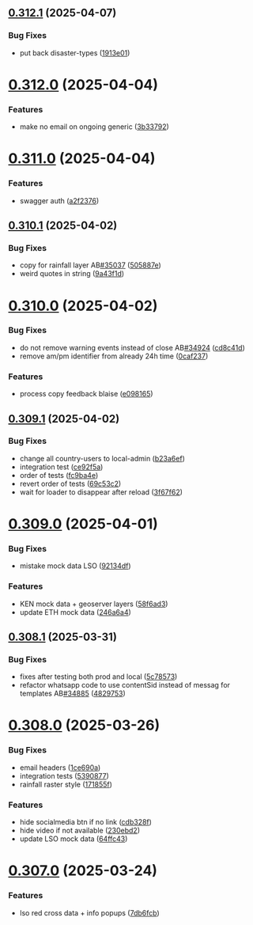 ## [0.312.1](https://github.com/rodekruis/IBF-system/compare/v0.312.0...v0.312.1) (2025-04-07)

### Bug Fixes

- put back disaster-types ([1913e01](https://github.com/rodekruis/IBF-system/commit/1913e017bb65df161e9fb3f6964ff642a2c97e80))

# [0.312.0](https://github.com/rodekruis/IBF-system/compare/v0.311.0...v0.312.0) (2025-04-04)

### Features

- make no email on ongoing generic ([3b33792](https://github.com/rodekruis/IBF-system/commit/3b337923ed63b906e85ca876dbbb3eb204d8a4b8))

# [0.311.0](https://github.com/rodekruis/IBF-system/compare/v0.310.1...v0.311.0) (2025-04-04)

### Features

- swagger auth ([a2f2376](https://github.com/rodekruis/IBF-system/commit/a2f2376d9a877a1dd65901c213a63ecea59cfd5b))

## [0.310.1](https://github.com/rodekruis/IBF-system/compare/v0.310.0...v0.310.1) (2025-04-02)

### Bug Fixes

- copy for rainfall layer AB[#35037](https://github.com/rodekruis/IBF-system/issues/35037) ([505887e](https://github.com/rodekruis/IBF-system/commit/505887eb6c0bb8ccab5f75ff21acfd33e334cfea))
- weird quotes in string ([9a43f1d](https://github.com/rodekruis/IBF-system/commit/9a43f1d5ecf40f0670a84a4e36a623a108fdaf4e))

# [0.310.0](https://github.com/rodekruis/IBF-system/compare/v0.309.1...v0.310.0) (2025-04-02)

### Bug Fixes

- do not remove warning events instead of close AB[#34924](https://github.com/rodekruis/IBF-system/issues/34924) ([cd8c41d](https://github.com/rodekruis/IBF-system/commit/cd8c41d78942bbaa1097558a55c0b89f7ae89542))
- remove am/pm identifier from already 24h time ([0caf237](https://github.com/rodekruis/IBF-system/commit/0caf2372177b8729c6a71ebf64908fcee8a575bd))

### Features

- process copy feedback blaise ([e098165](https://github.com/rodekruis/IBF-system/commit/e098165cc33ce323755c0c7408abe64052ece06a))

## [0.309.1](https://github.com/rodekruis/IBF-system/compare/v0.309.0...v0.309.1) (2025-04-02)

### Bug Fixes

- change all country-users to local-admin ([b23a6ef](https://github.com/rodekruis/IBF-system/commit/b23a6efc6631857ac6be4e2f9dc75030e7b51e72))
- integration test ([ce92f5a](https://github.com/rodekruis/IBF-system/commit/ce92f5a31cc37e48b4bd7e38ea33092d06c3a74b))
- order of tests ([fc9ba4e](https://github.com/rodekruis/IBF-system/commit/fc9ba4ee25c6b1d5c2fe0dae2a3281b1b2aae780))
- revert order of tests ([69c53c2](https://github.com/rodekruis/IBF-system/commit/69c53c293b7033eb884fa0f0a832cc5e327a9074))
- wait for loader to disappear after reload ([3f67f62](https://github.com/rodekruis/IBF-system/commit/3f67f623f4f2a5851b2e301aad1165c2f0e43033))

# [0.309.0](https://github.com/rodekruis/IBF-system/compare/v0.308.1...v0.309.0) (2025-04-01)

### Bug Fixes

- mistake mock data LSO ([92134df](https://github.com/rodekruis/IBF-system/commit/92134df745489d1b956568fb8a32f96769be1b72))

### Features

- KEN mock data + geoserver layers ([58f6ad3](https://github.com/rodekruis/IBF-system/commit/58f6ad3244f8d511c5426a8cf8ce1c4331814dc0))
- update ETH mock data ([246a6a4](https://github.com/rodekruis/IBF-system/commit/246a6a493e7019e09983ffae020eba3feb3c4126))

## [0.308.1](https://github.com/rodekruis/IBF-system/compare/v0.308.0...v0.308.1) (2025-03-31)

### Bug Fixes

- fixes after testing both prod and local ([5c78573](https://github.com/rodekruis/IBF-system/commit/5c7857366fb1fff8a486a3ad26f5cee7fb2907d1))
- refactor whatsapp code to use contentSid instead of messag for templates AB[#34885](https://github.com/rodekruis/IBF-system/issues/34885) ([4829753](https://github.com/rodekruis/IBF-system/commit/48297530c932c1a135298df485b44478b7166f6c))

# [0.308.0](https://github.com/rodekruis/IBF-system/compare/v0.307.0...v0.308.0) (2025-03-26)

### Bug Fixes

- email headers ([1ce690a](https://github.com/rodekruis/IBF-system/commit/1ce690a9665856b9a33bd8990f1dde187cd31682))
- integration tests ([5390877](https://github.com/rodekruis/IBF-system/commit/53908770aa25352bb9f8b64c4acf199ef0340a7f))
- rainfall raster style ([171855f](https://github.com/rodekruis/IBF-system/commit/171855fe5f8690f4913fa4a09ed52909d967bc77))

### Features

- hide socialmedia btn if no link ([cdb328f](https://github.com/rodekruis/IBF-system/commit/cdb328f30ab54676dd975e9c3a5e9ee2aef4b166))
- hide video if not available ([230ebd2](https://github.com/rodekruis/IBF-system/commit/230ebd20e8a289c7d4ef85f204099fc001f9cc1e))
- update LSO mock data ([64ffc43](https://github.com/rodekruis/IBF-system/commit/64ffc43c95fa96603bb23695a382eac3d30a54af))

# [0.307.0](https://github.com/rodekruis/IBF-system/compare/v0.306.0...v0.307.0) (2025-03-24)

### Features

- lso red cross data + info popups ([7db6fcb](https://github.com/rodekruis/IBF-system/commit/7db6fcb10099cafc05f2aafa5ad66fbcd2b3d313))

